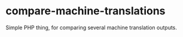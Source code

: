 compare-machine-translations
============================

Simple PHP thing, for comparing several machine translation outputs.
